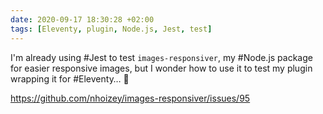 ```yaml
---
date: 2020-09-17 18:30:28 +02:00
tags: [Eleventy, plugin, Node.js, Jest, test]
---
```


I'm already using #Jest to test `images-responsiver`, my #Node.js package for easier responsive images, but I wonder how to use it to test my plugin wrapping it for #Eleventy… 🤔

https://github.com/nhoizey/images-responsiver/issues/95
